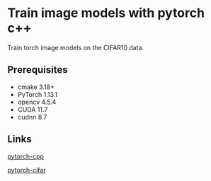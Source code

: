 # Train image models with pytorch c++

Train torch image models on the CIFAR10 data.


## Prerequisites
- cmake   3.18+
- PyTorch 1.13.1
- opencv  4.5.4
- CUDA    11.7
- cudnn   8.7


## Links
[pytorch-cpp](https://img.shields.io/travis/prabhuomkar/pytorch-cpp)

[pytorch-cifar](https://github.com/kuangliu/pytorch-cifar)

